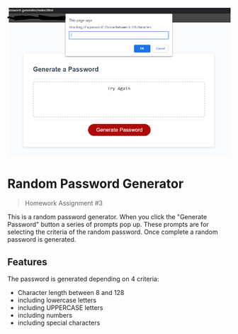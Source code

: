 ![Logo of the project](./Assets/images/screenshot.PNG)

# Random Password Generator
> Homework Assignment #3

This is a random password generator. When you click the "Generate Password" button a series of prompts pop up. These prompts are for selecting the criteria of the random password. Once complete a random password is generated.


## Features

The password is generated depending on 4 criteria:
* Character length between 8 and 128
* including lowercase letters
* including UPPERCASE letters
* including numbers
* including special characters 

